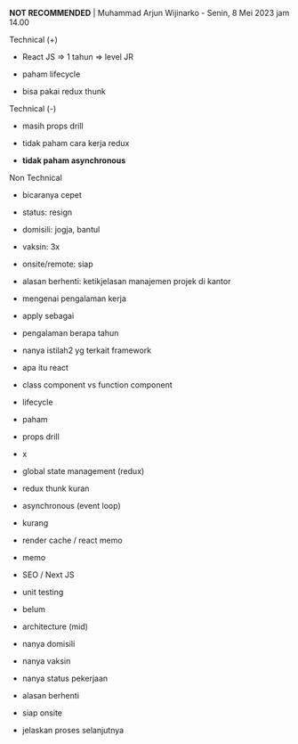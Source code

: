 **NOT RECOMMENDED** | Muhammad Arjun Wijinarko - Senin, 8 Mei 2023 jam 14.00  

  
Technical (+)

- React JS => 1 tahun => level JR  
    
- paham lifecycle  
    
- bisa pakai redux thunk  
    

Technical (-)  

- masih props drill  
    
- tidak paham cara kerja redux  
    
- **tidak paham asynchronous**  
    

Non Technical  

- bicaranya cepet  
    
- status: resign  
    
- domisili: jogja, bantul  
    
- vaksin: 3x  
    
- onsite/remote: siap  
    
- alasan berhenti: ketikjelasan manajemen projek di kantor  
    

  

  

- mengenai pengalaman kerja  
    
- apply sebagai  
    
- pengalaman berapa tahun  
    
- nanya istilah2 yg terkait framework  
    

- apa itu react  
    
- class component vs function component  
    
- lifecycle  
    

- paham  
    

- props drill  
    

- x  
    

- global state management (redux)  
    

- redux thunk kuran  
    

- asynchronous (event loop)  
    

- kurang  
    

- render cache / react memo  
    

- memo  
    

- SEO / Next JS  
    
- unit testing  
    

- belum  
    

- architecture (mid)  
    

- nanya domisili  
    
- nanya vaksin  
    
- nanya status pekerjaan  
    
- alasan berhenti  
    
- siap onsite  
    
- jelaskan proses selanjutnya